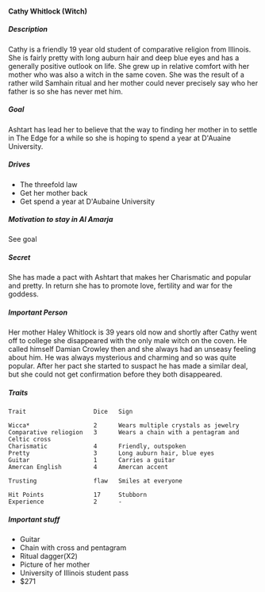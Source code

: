 
#### Cathy Whitlock (Witch)

##### Description

Cathy is a friendly 19 year old student of comparative religion from Illinois. She is fairly
pretty with long auburn hair and deep blue eyes and has a generally positive outlook on life. She
grew up in relative comfort with her mother who was also a witch in the same coven. She was the
result of a rather wild Samhain ritual and her mother could never precisely say who her father is
so she has never met him.

##### Goal

Ashtart has lead her to believe that the way to finding her mother in to settle in The Edge for a
while so she is hoping to spend a year at D'Auaine University.

##### Drives

- The threefold law
- Get her mother back
- Get spend a year at D'Aubaine University

##### Motivation to stay in Al Amarja

See goal

##### Secret

She has made a pact with Ashtart that makes her Charismatic and popular and pretty. In return she
has to promote love, fertility and war for the goddess.

##### Important Person

Her mother Haley Whitlock is 39 years old now and shortly after Cathy went off to college she
disappeared with the only male witch on the coven. He called himself Damian Crowley then and she
always had an unseasy feeling about him. He was always mysterious and charming and so was quite
popular. After her pact she started to suspact he has made a similar deal, but she could not get
confirmation before they both disappeared.

##### Traits

    Trait                   Dice   Sign

    Wicca*                  2      Wears multiple crystals as jewelry
    Comparative reliogion   3      Wears a chain with a pentagram and Celtic cross
    Charismatic             4      Friendly, outspoken
    Pretty                  3      Long auburn hair, blue eyes
    Guitar                  1      Carries a guitar
    Amercan English         4      Amercan accent
 
    Trusting                flaw   Smiles at everyone

    Hit Points              17     Stubborn
    Experience              2      -

##### Important stuff 

- Guitar
- Chain with cross and pentagram
- Ritual dagger(X2)
- Picture of her mother
- University of Illinois student pass
- $271

